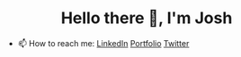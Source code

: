 <h1 align="center">Hello there 👋, I'm Josh</h1>

 - 📫 How to reach me:
 [LinkedIn](https://www.linkedin.com/in/joshuagraydev/)
 [Portfolio](https://joshgray.dev/)
 [Twitter](https://twitter.com/squashgray)
<!--
**squashgray/squashgray** is a ✨ _special_ ✨ repository because its `README.md` (this file) appears on your GitHub profile.

Here are some ideas to get you started:
 - 📫 How to reach me:https://www.linkedin.com/in/joshuagraydev/
- 🔭 I’m currently working on ...
- 🌱 I’m currently learning ...
- 👯 I’m looking to collaborate on ...
- 🤔 I’m looking for help with ...
- 💬 Ask me about ...
- 📫 How to reach me: ...
- 😄 Pronouns: ...
- ⚡ Fun fact: ...
-->
